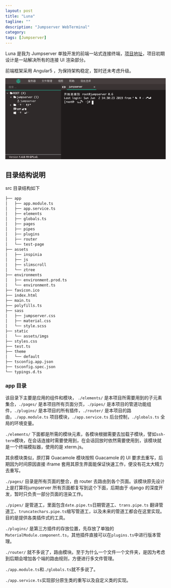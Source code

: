 ```yaml
---
layout: post
title: "Luna"
tagline: ""
description: "Jumpserver WebTerminal"
category: 
tags: [Jumpserver]
---
```


Luna 是我为 Jumpserver 单独开发的前端一站式连接终端，[项目地址](https://github.com/jumpserver/luna)，项目初期设计是一站解决所有的连接 UI 渲染部分。

前端框架采用 Angular5 ，为保持架构稳定，暂时还未考虑升级。

![Project Luna](/assets/luna/luna_snip.png)

## 目录结构说明
src 目录结构如下

```
├── app
│   ├── app.module.ts
│   ├── app.service.ts
│   ├── elements
│   ├── globals.ts
│   ├── pages
│   ├── pipes
│   ├── plugins
│   ├── router
│   └── test-page
├── assets
│   ├── inspinia
│   ├── js
│   ├── slimscroll
│   └── ztree
├── environments
│   ├── environment.prod.ts
│   └── environment.ts
├── favicon.ico
├── index.html
├── main.ts
├── polyfills.ts
├── sass
│   ├── jumpserver.css
│   ├── material.css
│   └── style.scss
├── static
│   └── assets/imgs
├── styles.css
├── test.ts
├── theme
│   └── default
├── tsconfig.app.json
├── tsconfig.spec.json
└── typings.d.ts
```

### app 目录

该目录下主要是应用的组件和模块， `./elements/` 是本项目所需要用到的子元素集合，`./pages/` 是本项目所有页面分页，`./pipes/` 是本项目的管道功能组件，`./plugins/` 是本项目的所有插件，`./router/` 是本项目的路由，`./app.module.ts` 项目模块，`./app.service.ts` 后台控制，`./globals.ts` 全局的环境变量。

`./elements/` 下面都是所需的模块元素，各模块根据需要去加载子模块，譬如`ssh-term`模块，在会话连接时需要使用到，在会话回放时依然需要使用到，该模块就是一个终端模拟器，使用的是 xterm.js。

其余模块类似，原打算 Guacamole 模块按照 Guacamole 的 UI 要求去重写，后期因为时间原因直接 iframe 套用其原生界面能保证快速工作，便没有花太大精力去重写。

`./pages/` 目录是所有页面的整合，由 router 去路由到各个页面。该模块原先设计上是打算将jumpserver 所有页面都复写到这个下面，后期由于 django 的深度开发，暂时只负责一部分页面的渲染工作。

`./pipes/` 是管道工，里面包含`date.pipe.ts`日期管道工、`trans.pipe.ts` 翻译管道工、`truncatechars.pipe.ts`缩写管道工，以及未来的管道工都会在这里实现。目的是提供各类插件式的工具。

`./plugins/` 是第三方插件的存放位置，先存放了单独的`MaterialModule.component.ts`，其他插件直接可以在`plugins.ts`中进行版本管理。

`./router/` 就不多说了，路由模块。至于为什么一个文件一个文件夹，是因为考虑到后期会增加各个端的路由规则，方便进行多文件管理。

`./app.module.ts`和`./globals.ts`就不多说了。

`./app.service.ts`实现部分原生类的重写以及自定义类的实现。


